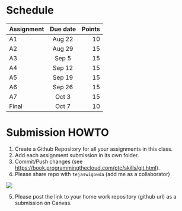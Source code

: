 # Schedule

| Assignment      | Due date | Points     |
| :---        |    :----:   |          ---: |
| A1      | Aug 22       | 10   |
| A2   | Aug 29        | 15      |
| A3  | Sep 5        | 15      |
| A4   | Sep 12        | 15      |
| A5   | Sep 19       | 15      |
| A6   | Sep 26        | 15      |
| A7   | Oct 3        | 15      |
| Final   | Oct 7        | 10     |



# Submission HOWTO

1. Create a Github Repository for all your assignments in this class.
2. Add each assignment submission in its own folder.
3. Commit/Push changes (see
   https://book.programmingthecloud.com/ptc/skills/git.html).
4. Please share repo with `tejaswigowda` (add me as a collaborator)
  <img src='https://i.stack.imgur.com/50mL0.png'>

5. Please post the link to your home work repository (github url) as a submission on Canvas.
